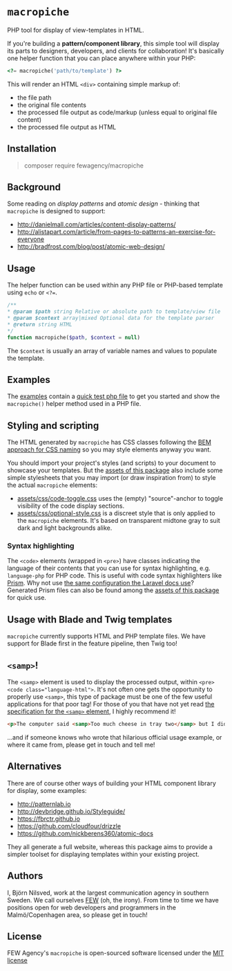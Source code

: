 # `macropiche`
PHP tool for display of view-templates in HTML.

If you're building a **pattern/component library**, this simple tool will display its parts to
designers, developers, and clients for collaboration!
It's basically one helper function that you can place anywhere within your PHP:

```php
<?= macropiche('path/to/template') ?>
```

This will render an HTML `<div>` containing simple markup of:

- the file path
- the original file contents
- the processed file output as code/markup (unless equal to original file content)
- the processed file output as HTML

## Installation
> composer require fewagency/macropiche

## Background
Some reading on *display patterns* and *atomic design* - thinking that `macropiche` is designed to support:

- http://danielmall.com/articles/content-display-patterns/
- http://alistapart.com/article/from-pages-to-patterns-an-exercise-for-everyone
- http://bradfrost.com/blog/post/atomic-web-design/

## Usage
The helper function can be used within any PHP file or PHP-based template using
`echo` or `<?=`.

```php
/**
* @param $path string Relative or absolute path to template/view file
* @param $context array|mixed Optional data for the template parser
* @return string HTML
*/
function macropiche($path, $context = null)
```

The `$context` is usually an array of variable names and values to populate the template.

## Examples
The [examples](/examples) contain a [quick test php file](examples/test.php) to get you started
and show the `macropiche()` helper method used in a PHP file.

## Styling and scripting
The HTML generated by `macropiche` has CSS classes following the
[BEM approach for CSS naming](http://getbem.com/naming/) so you may style elements anyway you want. 

You should import your project's styles (and scripts) to your document to showcase your templates.
But the [assets of this package](/assets) also include some simple stylesheets that you may import
(or draw inspiration from) to style the actual `macropiche` elements:

- [assets/css/code-toggle.css](assets/css/code-toggle.css) uses the (empty) "source"-anchor to toggle visibility of the code display sections.
- [assets/css/optional-style.css](assets/css/optional-style.css) is a discreet style that is only applied to the `macropiche` elements.
It's based on transparent midtone gray to suit dark and light backgrounds alike.

### Syntax highlighting
The `<code>` elements (wrapped in `<pre>`) have classes indicating the language of their contents that you can use
for syntax highlighting, e.g. `language-php` for PHP code.
This is useful with code syntax highlighters like [Prism](http://prismjs.com).
Why not use
[the same configuration the Laravel docs use](http://prismjs.com/download.html?themes=prism&languages=markup+twig+css+clike+javascript+php+php-extras+scss+bash+sql+apacheconf+git+handlebars&plugins=line-numbers)?
Generated Prism files can also be found among the [assets of this package](/assets) for quick use.

## Usage with Blade and Twig templates
`macropiche` currently supports HTML and PHP template files.
We have support for Blade first in the feature pipeline, then Twig too!

## `<samp>`!
The `<samp>` element is used to display the processed output, within `<pre><code class="language-html">`.
It's not often one gets the opportunity to properly use `<samp>`,
this type of package must be one of the few useful applications for that poor tag!
For those of you that have not yet read
[the specification for the `<samp>` element](https://html.spec.whatwg.org/multipage/semantics.html#the-samp-element),
I highly recommend it!

```html
<p>The computer said <samp>Too much cheese in tray two</samp> but I didn't know what that meant.</p>
```

...and if someone knows who wrote that hilarious official usage example, or where it came from,
please get in touch and tell me!

## Alternatives
There are of course other ways of building your HTML component library for display, some examples:

- http://patternlab.io
- http://devbridge.github.io/Styleguide/
- https://fbrctr.github.io
- https://github.com/cloudfour/drizzle
- https://github.com/nickberens360/atomic-docs

They all generate a full website, whereas this package aims to provide a simpler toolset
for displaying templates within your existing project.

## Authors
I, Björn Nilsved, work at the largest communication agency in southern Sweden.
We call ourselves [FEW](http://fewagency.se) (oh, the irony).
From time to time we have positions open for web developers and programmers in the Malmö/Copenhagen area,
so please get in touch!

## License
FEW Agency's `macropiche` is open-sourced software licensed under the
[MIT license](http://opensource.org/licenses/MIT)
